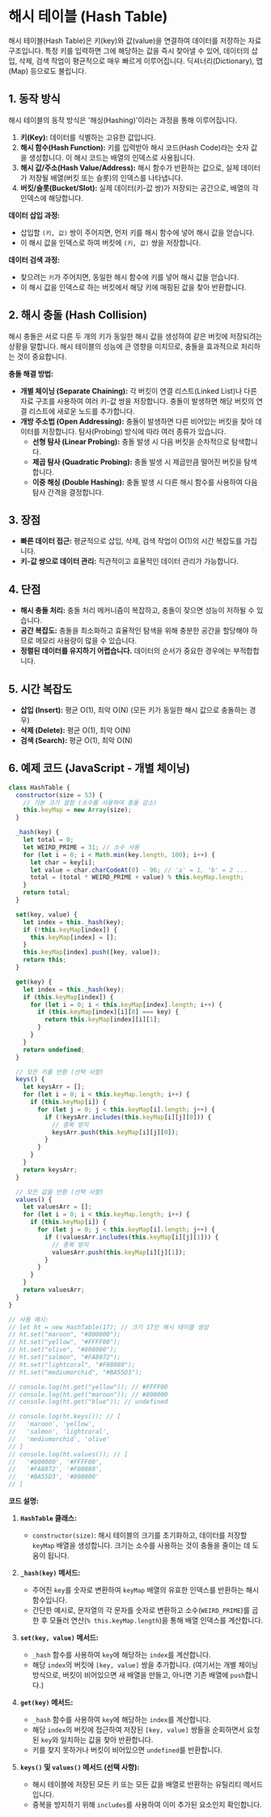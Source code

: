 # 해시 테이블 (Hash Table)

해시 테이블(Hash Table)은 키(key)와 값(value)을 연결하여 데이터를 저장하는 자료 구조입니다. 특정 키를 입력하면 그에 해당하는 값을 즉시 찾아낼 수 있어, 데이터의 삽입, 삭제, 검색 작업이 평균적으로 매우 빠르게 이루어집니다. 딕셔너리(Dictionary), 맵(Map) 등으로도 불립니다.

## 1. 동작 방식

해시 테이블의 동작 방식은 '해싱(Hashing)'이라는 과정을 통해 이루어집니다.

1.  **키(Key):** 데이터를 식별하는 고유한 값입니다.
2.  **해시 함수(Hash Function):** 키를 입력받아 해시 코드(Hash Code)라는 숫자 값을 생성합니다. 이 해시 코드는 배열의 인덱스로 사용됩니다.
3.  **해시 값/주소(Hash Value/Address):** 해시 함수가 반환하는 값으로, 실제 데이터가 저장될 배열(버킷 또는 슬롯)의 인덱스를 나타냅니다.
4.  **버킷/슬롯(Bucket/Slot):** 실제 데이터(키-값 쌍)가 저장되는 공간으로, 배열의 각 인덱스에 해당합니다.

**데이터 삽입 과정:**

- 삽입할 `(키, 값)` 쌍이 주어지면, 먼저 키를 해시 함수에 넣어 해시 값을 얻습니다.
- 이 해시 값을 인덱스로 하여 버킷에 `(키, 값)` 쌍을 저장합니다.

**데이터 검색 과정:**

- 찾으려는 `키`가 주어지면, 동일한 해시 함수에 키를 넣어 해시 값을 얻습니다.
- 이 해시 값을 인덱스로 하는 버킷에서 해당 키에 매핑된 값을 찾아 반환합니다.

## 2. 해시 충돌 (Hash Collision)

해시 충돌은 서로 다른 두 개의 키가 동일한 해시 값을 생성하여 같은 버킷에 저장되려는 상황을 말합니다. 해시 테이블의 성능에 큰 영향을 미치므로, 충돌을 효과적으로 처리하는 것이 중요합니다.

**충돌 해결 방법:**

- **개별 체이닝 (Separate Chaining):** 각 버킷이 연결 리스트(Linked List)나 다른 자료 구조를 사용하여 여러 키-값 쌍을 저장합니다. 충돌이 발생하면 해당 버킷의 연결 리스트에 새로운 노드를 추가합니다.
- **개방 주소법 (Open Addressing):** 충돌이 발생하면 다른 비어있는 버킷을 찾아 데이터를 저장합니다. 탐사(Probing) 방식에 따라 여러 종류가 있습니다.
  - **선형 탐사 (Linear Probing):** 충돌 발생 시 다음 버킷을 순차적으로 탐색합니다.
  - **제곱 탐사 (Quadratic Probing):** 충돌 발생 시 제곱만큼 떨어진 버킷을 탐색합니다.
  - **이중 해싱 (Double Hashing):** 충돌 발생 시 다른 해시 함수를 사용하여 다음 탐사 간격을 결정합니다.

## 3. 장점

- **빠른 데이터 접근:** 평균적으로 삽입, 삭제, 검색 작업이 O(1)의 시간 복잡도를 가집니다.
- **키-값 쌍으로 데이터 관리:** 직관적이고 효율적인 데이터 관리가 가능합니다.

## 4. 단점

- **해시 충돌 처리:** 충돌 처리 메커니즘이 복잡하고, 충돌이 잦으면 성능이 저하될 수 있습니다.
- **공간 복잡도:** 충돌을 최소화하고 효율적인 탐색을 위해 충분한 공간을 할당해야 하므로 메모리 사용량이 많을 수 있습니다.
- **정렬된 데이터를 유지하기 어렵습니다.** 데이터의 순서가 중요한 경우에는 부적합합니다.

## 5. 시간 복잡도

- **삽입 (Insert):** 평균 O(1), 최악 O(N) (모든 키가 동일한 해시 값으로 충돌하는 경우)
- **삭제 (Delete):** 평균 O(1), 최악 O(N)
- **검색 (Search):** 평균 O(1), 최악 O(N)

## 6. 예제 코드 (JavaScript - 개별 체이닝)

```javascript
class HashTable {
  constructor(size = 53) {
    // 기본 크기 설정 (소수를 사용하여 충돌 감소)
    this.keyMap = new Array(size);
  }

  _hash(key) {
    let total = 0;
    let WEIRD_PRIME = 31; // 소수 사용
    for (let i = 0; i < Math.min(key.length, 100); i++) {
      let char = key[i];
      let value = char.charCodeAt(0) - 96; // 'a' = 1, 'b' = 2 ...
      total = (total * WEIRD_PRIME + value) % this.keyMap.length;
    }
    return total;
  }

  set(key, value) {
    let index = this._hash(key);
    if (!this.keyMap[index]) {
      this.keyMap[index] = [];
    }
    this.keyMap[index].push([key, value]);
    return this;
  }

  get(key) {
    let index = this._hash(key);
    if (this.keyMap[index]) {
      for (let i = 0; i < this.keyMap[index].length; i++) {
        if (this.keyMap[index][i][0] === key) {
          return this.keyMap[index][i][1];
        }
      }
    }
    return undefined;
  }

  // 모든 키를 반환 (선택 사항)
  keys() {
    let keysArr = [];
    for (let i = 0; i < this.keyMap.length; i++) {
      if (this.keyMap[i]) {
        for (let j = 0; j < this.keyMap[i].length; j++) {
          if (!keysArr.includes(this.keyMap[i][j][0])) {
            // 중복 방지
            keysArr.push(this.keyMap[i][j][0]);
          }
        }
      }
    }
    return keysArr;
  }

  // 모든 값을 반환 (선택 사항)
  values() {
    let valuesArr = [];
    for (let i = 0; i < this.keyMap.length; i++) {
      if (this.keyMap[i]) {
        for (let j = 0; j < this.keyMap[i].length; j++) {
          if (!valuesArr.includes(this.keyMap[i][j][1])) {
            // 중복 방지
            valuesArr.push(this.keyMap[i][j][1]);
          }
        }
      }
    }
    return valuesArr;
  }
}

// 사용 예시:
// let ht = new HashTable(17); // 크기 17인 해시 테이블 생성
// ht.set("maroon", "#800000");
// ht.set("yellow", "#FFFF00");
// ht.set("olive", "#808000");
// ht.set("salmon", "#FA8072");
// ht.set("lightcoral", "#F08080");
// ht.set("mediumorchid", "#BA55D3");

// console.log(ht.get("yellow")); // #FFFF00
// console.log(ht.get("maroon")); // #800000
// console.log(ht.get("blue")); // undefined

// console.log(ht.keys()); // [
//   'maroon', 'yellow',
//   'salmon', 'lightcoral',
//   'mediumorchid', 'olive'
// ]
// console.log(ht.values()); // [
//   '#800000', '#FFFF00',
//   '#FA8072', '#F08080',
//   '#BA55D3', '#808000'
// ]
```

**코드 설명:**

1.  **`HashTable` 클래스:**

    - `constructor(size)`: 해시 테이블의 크기를 초기화하고, 데이터를 저장할 `keyMap` 배열을 생성합니다. 크기는 소수를 사용하는 것이 충돌을 줄이는 데 도움이 됩니다.

2.  **`_hash(key)` 메서드:**

    - 주어진 `key`를 숫자로 변환하여 `keyMap` 배열의 유효한 인덱스를 반환하는 해시 함수입니다.
    - 간단한 예시로, 문자열의 각 문자를 숫자로 변환하고 소수(`WEIRD_PRIME`)를 곱한 후 모듈러 연산(`% this.keyMap.length`)을 통해 배열 인덱스를 계산합니다.

3.  **`set(key, value)` 메서드:**

    - `_hash` 함수를 사용하여 `key`에 해당하는 `index`를 계산합니다.
    - 해당 `index`의 버킷에 `[key, value]` 쌍을 추가합니다. (여기서는 개별 체이닝 방식으로, 버킷이 비어있으면 새 배열을 만들고, 아니면 기존 배열에 `push`합니다.)

4.  **`get(key)` 메서드:**

    - `_hash` 함수를 사용하여 `key`에 해당하는 `index`를 계산합니다.
    - 해당 `index`의 버킷에 접근하여 저장된 `[key, value]` 쌍들을 순회하면서 요청된 `key`와 일치하는 값을 찾아 반환합니다.
    - 키를 찾지 못하거나 버킷이 비어있으면 `undefined`를 반환합니다.

5.  **`keys()` 및 `values()` 메서드 (선택 사항):**
    - 해시 테이블에 저장된 모든 키 또는 모든 값을 배열로 반환하는 유틸리티 메서드입니다.
    - 중복을 방지하기 위해 `includes`를 사용하여 이미 추가된 요소인지 확인합니다.
